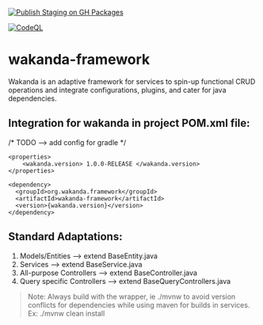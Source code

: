 [![Publish Staging on GH Packages](https://github.com/Wakanda-Framework/wakanda-framework-java/actions/workflows/staging-build.yml/badge.svg?event=pull_request)](https://github.com/Wakanda-Framework/wakanda-framework-java/actions/workflows/staging-build.yml)

[![CodeQL](https://github.com/Wakanda-Framework/wakanda-framework-java/actions/workflows/github-code-scanning/codeql/badge.svg)](https://github.com/Wakanda-Framework/wakanda-framework-java/actions/workflows/github-code-scanning/codeql)

# wakanda-framework

Wakanda is an adaptive framework for services to spin-up functional CRUD operations and integrate configurations, plugins, and cater for java dependencies.

## Integration for wakanda in project POM.xml file:
/* TODO --> add config for gradle */


    <properties>
        <wakanda.version> 1.0.0-RELEASE </wakanda.version>
    </properties>
    
    <dependency>
      <groupId>org.wakanda.framework</groupId>
      <artifactId>wakanda-framework</artifactId>
      <version>{wakanda.version}</version>
    </dependency>

## Standard Adaptations:
1. Models/Entities --> extend BaseEntity.java
2. Services --> extend BaseService.java
3. All-purpose Controllers --> extend BaseController.java
4. Query specific Controllers --> extend BaseQueryControllers.java


>Note: Always build with the wrapper, ie ./mvnw to avoid version conflicts for dependencies while using maven for builds in services. Ex: ./mvnw clean install

